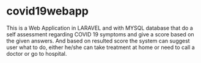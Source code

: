 # covid19webapp

This is a Web Application in LARAVEL and with MYSQL database that do a self assessment regarding COVID 19 symptoms and give a score based on the given answers. And based on resulted score the system can suggest user what to do, either he/she can take treatment at home or need to call a doctor or go to hospital.


